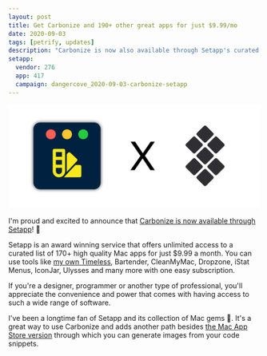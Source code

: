```yaml
---
layout: post
title: Get Carbonize and 190+ other great apps for just $9.99/mo
date: 2020-09-03
tags: [petrify, updates]
description: "Carbonize is now also available through Setapp's curated monthly subscription service."
setapp:
  vendor: 276
  app: 417
  campaign: dangercove_2020-09-03-carbonize-setapp
---
```


![The app icon of Carbonize and Setapp's logo together](/assets/img/app/carbonize-Setapp@2x.png)

I'm proud and excited to announce that [Carbonize is now available through Setapp](https://go.setapp.com/stp276?refAppID=417)! 🥳

Setapp is an award winning service that offers unlimited access to a curated list of 170+ high quality Mac apps for just $9.99 a month. You can use tools like [my own Timeless](/timeless), Bartender, CleanMyMac, Dropzone, iStat Menus, IconJar, Ulysses and many more with one easy subscription.

If you're a designer, programmer or another type of professional, you'll appreciate the convenience and power that comes with having access to such a wide range of software.

I've been a longtime fan of Setapp and its collection of Mac gems 💎. It's a great way to use Carbonize and adds another path besides [the Mac App Store version](/carbonize/appstore) through which you can generate images from your code snippets.

<!--more-->

<div class="setapp-button available-on-setapp-417"></div>

